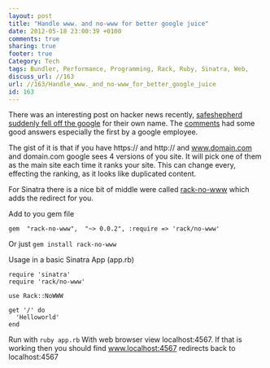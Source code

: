 ```yaml
---
layout: post
title: "Handle www. and no-www for better google juice"
date: 2012-05-18 23:00:39 +0100 
comments: true
sharing: true
footer: true
Category: Tech
tags: Bundler, Performance, Programming, Rack, Ruby, Sinatra, Web,
discuss_url: //163
url: //163/Handle_www._and_no-www_for_better_google_juice
id: 163
---
```

There was an interesting post on hacker news recently, [safeshepherd suddenly fell off the google][1] for their own name. The [comments][2] had some good answers especially the first by a google employee. 

The gist of it is that if you have https:// and http:// and www.domain.com and domain.com google sees 4 versions of you site. It will pick one of them as the main site each time it ranks your site. This can change every, effecting the ranking, as it looks like duplicated content.

For Sinatra there is a nice bit of middle were called [rack-no-www][] which adds the redirect for you.

Add to you gem file

    gem  "rack-no-www",  "~> 0.0.2", :require => 'rack/no-www'

Or just `gem install rack-no-www`

Usage in a basic Sinatra App (app.rb)
 
    require 'sinatra'
    require 'rack/no-www'

    use Rack::NoWWW
    
    get '/' do
      'Helloworld'
    end

Run with `ruby app.rb` With web browser view localhost:4567. If that is working then you should find www.localhost:4567 redirects back to localhost:4567


[1]: http://blog.safeshepherd.com/post/23218902229/google-just-nerfed-us-a-venture-backed-startup
[2]: http://news.ycombinator.com/item?id=3987935

[rack-no-www]: https://github.com/logicaltext/rack-no-www
